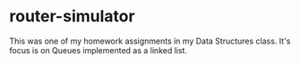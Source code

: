 # router-simulator
This was one of my homework assignments in my Data Structures class. It's focus is on Queues implemented as a linked list.
